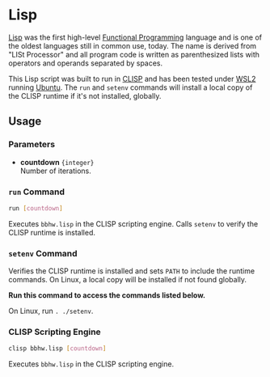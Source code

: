 # Lisp

[Lisp] was the first high-level [Functional Programming] language and is one of
the oldest languages still in common use, today. The name is derived from 
"LISt Processor" and all program code is written as parenthesized lists with 
operators and operands separated by spaces.

This Lisp script was built to run in [CLISP] and has been tested under [WSL2] 
running [Ubuntu]. The `run` and `setenv` commands will install a local copy of 
the CLISP runtime if it's not installed, globally.

## Usage

### Parameters

- **countdown** `{integer}`  
  Number of iterations.


### `run` Command

```sh
run [countdown]
```
Executes `bbhw.lisp` in the CLISP scripting engine. Calls `setenv` to verify the 
CLISP runtime is installed.


### `setenv` Command

Verifies the CLISP runtime is installed and sets `PATH` to include the runtime 
commands. On Linux, a local copy will be installed if not found globally.

**Run this command to access the commands listed below.** 

On Linux, run `. ./setenv`.


### CLISP Scripting Engine

```sh
clisp bbhw.lisp [countdown]
```
Executes `bbhw.lisp` in the CLISP scripting engine.

[CLISP]:                 https://en.wikipedia.org/wiki/CLISP
[Functional Programming]:  https://en.wikipedia.org/wiki/Functional_programming
[John McCarthy]:         https://en.wikipedia.org/wiki/John_McCarthy_(computer_scientist)
[Lisp]:                  https://en.wikipedia.org/wiki/Lisp_(programming_language)
[Ubuntu]:                  https://ubuntu.com
[WSL2]:                    https://learn.microsoft.com/en-us/windows/wsl/about
